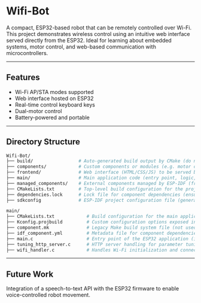 # Wifi-Bot

A compact, ESP32-based robot that can be remotely controlled over Wi-Fi. This project demonstrates wireless control using an intuitive web interface served directly from the ESP32. Ideal for learning about embedded systems, motor control, and web-based communication with microcontrollers.

---

## Features

-  Wi-Fi AP/STA modes supported
-  Web interface hosted on ESP32
-  Real-time control keyboard keys
-  Dual-motor control
-  Battery-powered and portable

---

## Directory Structure

```bash
Wifi-Bot/
├── build/                 # Auto-generated build output by CMake (do not modify)
├── components/            # Custom components or modules (e.g. motor control, web server)
├── frontend/              # Web interface (HTML/CSS/JS) to be served by the ESP32
├── main/                  # Main application code (entry point, logic, init functions)
├── managed_components/    # External components managed by ESP-IDF (from `idf.py add-dependency`)
├── CMakeLists.txt         # Top-level build configuration for the project
├── dependencies.lock      # Lock file for component dependencies (ensures consistent builds)
├── sdkconfig              # ESP-IDF project configuration file (generated by `menuconfig`)
```

```bash
main/
├── CMakeLists.txt            # Build configuration for the main application directory
├── Kconfig.projbuild         # Custom configuration options exposed in `menuconfig`
├── component.mk              # Legacy Make build system file (not used in CMake builds)
├── idf_component.yml         # Metadata file for component dependencies (ESP-IDF)
├── main.c                    # Entry point of the ESP32 application (initializes app flow)
├── tuning_http_server.c      # HTTP server handling for parameter tuning via frontend
├── wifi_handler.c            # Handles Wi-Fi initialization and connection logic
```

---

## Future Work

Integration of a speech-to-text API with the ESP32 firmware to enable voice-controlled robot movement.
